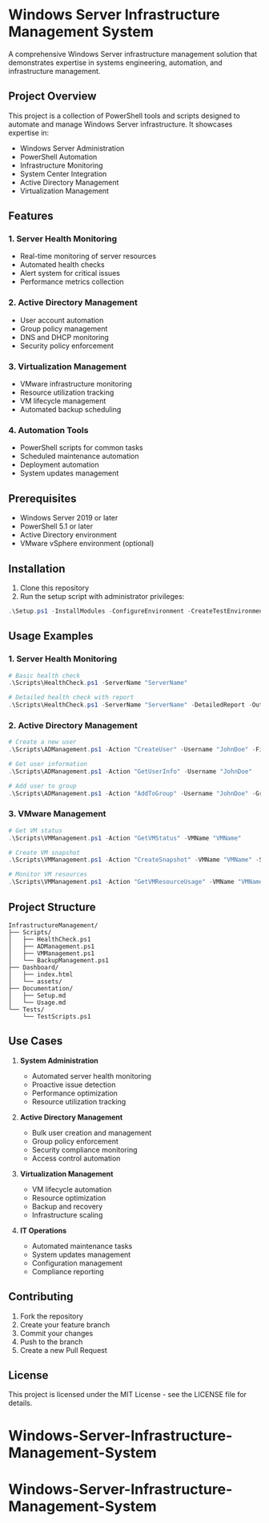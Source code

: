 # Windows Server Infrastructure Management System

A comprehensive Windows Server infrastructure management solution that demonstrates expertise in systems engineering, automation, and infrastructure management.

## Project Overview

This project is a collection of PowerShell tools and scripts designed to automate and manage Windows Server infrastructure. It showcases expertise in:
- Windows Server Administration
- PowerShell Automation
- Infrastructure Monitoring
- System Center Integration
- Active Directory Management
- Virtualization Management

## Features

### 1. Server Health Monitoring
- Real-time monitoring of server resources
- Automated health checks
- Alert system for critical issues
- Performance metrics collection

### 2. Active Directory Management
- User account automation
- Group policy management
- DNS and DHCP monitoring
- Security policy enforcement

### 3. Virtualization Management
- VMware infrastructure monitoring
- Resource utilization tracking
- VM lifecycle management
- Automated backup scheduling

### 4. Automation Tools
- PowerShell scripts for common tasks
- Scheduled maintenance automation
- Deployment automation
- System updates management

## Prerequisites

- Windows Server 2019 or later
- PowerShell 5.1 or later
- Active Directory environment
- VMware vSphere environment (optional)

## Installation

1. Clone this repository
2. Run the setup script with administrator privileges:
```powershell
.\Setup.ps1 -InstallModules -ConfigureEnvironment -CreateTestEnvironment
```

## Usage Examples

### 1. Server Health Monitoring
```powershell
# Basic health check
.\Scripts\HealthCheck.ps1 -ServerName "ServerName"

# Detailed health check with report
.\Scripts\HealthCheck.ps1 -ServerName "ServerName" -DetailedReport -OutputPath "C:\Reports\health_check.xml"
```

### 2. Active Directory Management
```powershell
# Create a new user
.\Scripts\ADManagement.ps1 -Action "CreateUser" -Username "JohnDoe" -FirstName "John" -LastName "Doe" -Department "IT" -Title "System Engineer" -NewPassword "SecureP@ss123" -OUPath "OU=Users,DC=example,DC=com"

# Get user information
.\Scripts\ADManagement.ps1 -Action "GetUserInfo" -Username "JohnDoe"

# Add user to group
.\Scripts\ADManagement.ps1 -Action "AddToGroup" -Username "JohnDoe" -GroupName "Domain Admins"
```

### 3. VMware Management
```powershell
# Get VM status
.\Scripts\VMManagement.ps1 -Action "GetVMStatus" -VMName "VMName"

# Create VM snapshot
.\Scripts\VMManagement.ps1 -Action "CreateSnapshot" -VMName "VMName" -SnapshotName "PreUpdate"

# Monitor VM resources
.\Scripts\VMManagement.ps1 -Action "GetVMResourceUsage" -VMName "VMName"
```

## Project Structure

```
InfrastructureManagement/
├── Scripts/
│   ├── HealthCheck.ps1
│   ├── ADManagement.ps1
│   ├── VMManagement.ps1
│   └── BackupManagement.ps1
├── Dashboard/
│   ├── index.html
│   └── assets/
├── Documentation/
│   ├── Setup.md
│   └── Usage.md
└── Tests/
    └── TestScripts.ps1
```

## Use Cases

1. **System Administration**
   - Automated server health monitoring
   - Proactive issue detection
   - Performance optimization
   - Resource utilization tracking

2. **Active Directory Management**
   - Bulk user creation and management
   - Group policy enforcement
   - Security compliance monitoring
   - Access control automation

3. **Virtualization Management**
   - VM lifecycle automation
   - Resource optimization
   - Backup and recovery
   - Infrastructure scaling

4. **IT Operations**
   - Automated maintenance tasks
   - System updates management
   - Configuration management
   - Compliance reporting

## Contributing

1. Fork the repository
2. Create your feature branch
3. Commit your changes
4. Push to the branch
5. Create a new Pull Request

## License

This project is licensed under the MIT License - see the LICENSE file for details.

# Windows-Server-Infrastructure-Management-System
# Windows-Server-Infrastructure-Management-System
